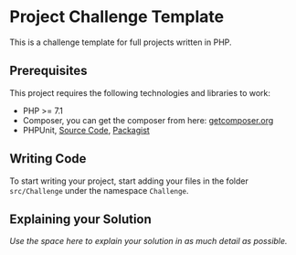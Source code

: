 # Project Challenge Template

This is a challenge template for full projects written in PHP.

## Prerequisites

This project requires the following technologies and libraries to work:

* PHP >= 7.1
* Composer, you can get the composer from here: [getcomposer.org](https://getcomposer.org/)
* PHPUnit, [Source Code](https://github.com/sebastianbergmann/phpunit), [Packagist](https://packagist.org/packages/phpunit/phpunit)

## Writing Code

To start writing your project, start adding your files in the folder `src/Challenge` under the namespace `Challenge`.

## Explaining your Solution

_Use the space here to explain your solution in as much detail as possible._
